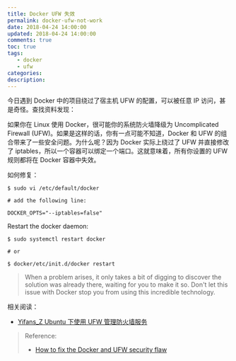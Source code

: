 ```yaml
---
title: Docker UFW 失效
permalink: docker-ufw-not-work
date: 2018-04-24 14:00:00
updated: 2018-04-24 14:00:00
comments: true
toc: true
tags:
   - docker
   - ufw
categories:
description:
---
```


今日遇到 Docker 中的项目绕过了宿主机 UFW 的配置，可以被任意 IP 访问，甚是奇怪。查找资料发现：

如果你在 Linux 使用 Docker，很可能你的系统防火墙降级为 Uncomplicated Firewall (UFW)。如果是这样的话，你有一点可能不知道，Docker 和 UFW 的组合带来了一些安全问题。为什么呢？因为 Docker 实际上绕过了 UFW 并直接修改了 iptables，所以一个容器可以绑定一个端口。这就意味着，所有你设置的 UFW 规则都将在 Docker 容器中失效。

如何修复：

```
$ sudo vi /etc/default/docker

# add the following line:

DOCKER_OPTS="--iptables=false"
```

<!-- more -->

Restart the docker daemon:

```
$ sudo systemctl restart docker

# or

$ docker/etc/init.d/docker restart
```

> When a problem arises, it only takes a bit of digging to discover the solution was already there, waiting for you to make it so. Don't let this issue with Docker stop you from using this incredible technology.

相关阅读：

- [Yifans_Z Ubuntu 下使用 UFW 管理防火墙服务](/2016/10/10/manage-iptables-using-ufw-in-ubuntu/)

> Reference:
>
> - [How to fix the Docker and UFW security flaw](https://www.techrepublic.com/article/how-to-fix-the-docker-and-ufw-security-flaw/)

